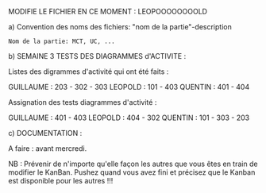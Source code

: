 MODIFIE LE FICHIER EN CE MOMENT : LEOPOOOOOOOOLD

a) Convention des noms des fichiers:
	"nom de la partie"-description
	
	Nom de la partie: MCT, UC, ...
	
	
b) SEMAINE 3 TESTS DES DIAGRAMMES d'ACTIVITE :

Listes des digrammes d'activité qui ont été faits :

GUILLAUME : 203 - 302 - 303
LEOPOLD : 101 - 403 
QUENTIN : 401 - 404

Assignation des tests diagrammes d'activité :

GUILLAUME : 401 - 403
LEOPOLD : 404 - 302
QUENTIN : 101 - 303 - 203

c) DOCUMENTATION :

A faire : avant mercredi.

NB : Prévenir de n'importe qu'elle façon les autres que vous êtes en train de modifier le KanBan. Pushez quand vous avez fini
et précisez que le Kanban est disponible pour les autres !!!
